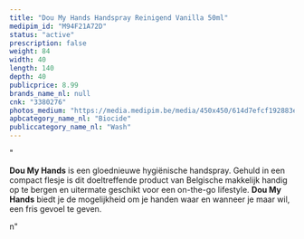 ```yaml
---
title: "Dou My Hands Handspray Reinigend Vanilla 50ml"
medipim_id: "M94F21A72D"
status: "active"
prescription: false
weight: 84
width: 40
length: 140
depth: 40
publicprice: 8.99
brands_name_nl: null
cnk: "3380276"
photos_medium: "https://media.medipim.be/media/450x450/614d7efcf192883e27227ae24230f06b.jpg"
apbcategory_name_nl: "Biocide"
publiccategory_name_nl: "Wash"
---
```

"<p><strong>Dou My Hands</strong> is een gloednieuwe hygiënische handspray. Gehuld in een compact flesje is dit doeltreffende product van Belgische makkelijk handig op te bergen en uitermate geschikt voor een on-the-go lifestyle. <strong>Dou My Hands</strong> biedt je de mogelijkheid om je handen waar en wanneer je maar wil, een fris gevoel te geven.</p>n"
